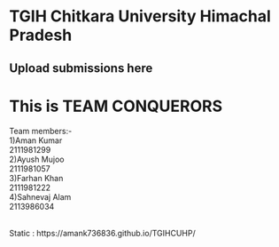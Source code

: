 <h1>TGIH Chitkara University Himachal Pradesh</h1>
<h2>Upload submissions here</h2>
<h1> This is TEAM CONQUERORS </h1>
<p>Team members:-<br>
1)Aman Kumar<br>
2111981299<br>
2)Ayush Mujoo<br>
2111981057<br>
3)Farhan Khan<br>
2111981222<br>
4)Sahnevaj Alam<br>
2113986034<br></p>
<br>
Static : https://amank736836.github.io/TGIHCUHP/
